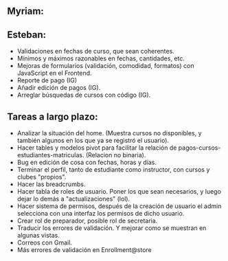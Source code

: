 ## Myriam:

## Esteban: 

- Validaciones en fechas de curso, que sean coherentes.
- Mínimos y máximos razonables en fechas, cantidades, etc.
- Mejoras de formularios (validación, comodidad, formatos) con JavaScript en el Frontend.
- Reporte de pago (IG)
- Añadir edición de pagos (IG).
- Arreglar búsquedas de cursos con código (IG).

## Tareas a largo plazo:

- Analizar la situación del home. (Muestra cursos no disponibles, y también algunos en los que ya se registró el usuario).
- Hacer tables y modelos pivot para facilitar la relación de pagos-cursos-estudiantes-matriculas. (Relacion no binaria).
- Bug en edición de cosa con fechas, horas y días.
- Terminar el perfil, tanto de estudiante como instructor, con cursos y clubes "propios".
- Hacer las breadcrumbs.
- Hacer tabla de roles de usuario. Poner los que sean necesarios, y luego dejar lo demás a "actualizaciones" (lol).
- Hacer sistema de permisos, después de la creación de usuario el admin selecciona con una interfaz los permisos de dicho usuario.
- Crear rol de preparador, posible rol de secretaria.
- Traducir los errores de validación. Y mejorar como se muestran en algunas vistas.
- Correos con Gmail.
- Más errores de validación en Enrollment@store
